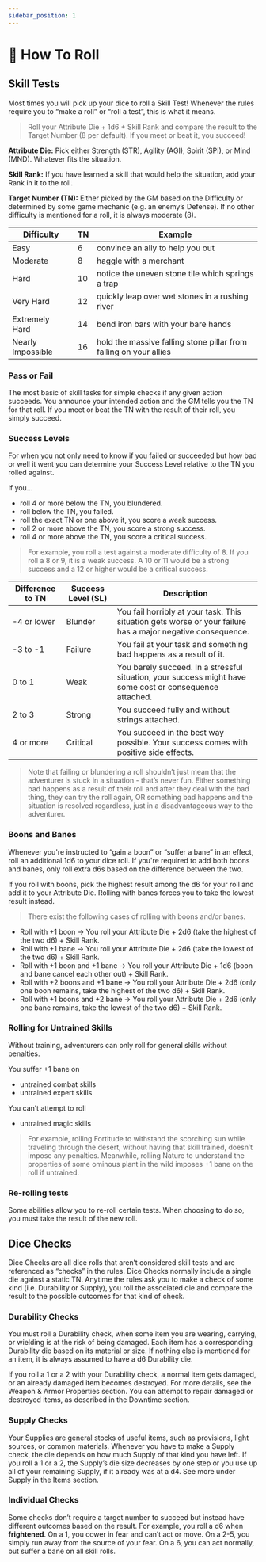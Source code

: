 ```yaml
---
sidebar_position: 1
---
```


# 🎲 How To Roll

## Skill Tests

Most times you will pick up your dice to roll a Skill Test! Whenever the rules require you to “make a roll” or “roll a test”, this is what it means.

> Roll your Attribute Die + 1d6 + Skill Rank and compare the result to the Target Number (8 per default). If you meet or beat it, you succeed!
> 

**Attribute Die:** Pick either Strength (STR), Agility (AGI), Spirit (SPI), or Mind (MND). Whatever fits the situation.

**Skill Rank:** If you have learned a skill that would help the situation, add your Rank in it to the roll.

**Target Number (TN):** Either picked by the GM based on the Difficulty or determined by some game mechanic (e.g. an enemy’s Defense). If no other difficulty is mentioned for a roll, it is always moderate (8).

| Difficulty | TN | Example |
| --- | --- | --- |
| Easy | 6 | convince an ally to help you out |
| Moderate | 8 | haggle with a merchant |
| Hard | 10 | notice the uneven stone tile which springs a trap |
| Very Hard | 12 | quickly leap over wet stones in a rushing river |
| Extremely Hard | 14 | bend iron bars with your bare hands |
| Nearly Impossible | 16 | hold the massive falling stone pillar from falling on your allies |

### Pass or Fail

The most basic of skill tasks for simple checks if any given action succeeds. You announce your intended action and the GM tells you the TN for that roll. If you meet or beat the TN with the result of their roll, you simply succeed.

### Success Levels

For when you not only need to know if you failed or succeeded but how bad or well it went you can determine your Success Level relative to the TN you rolled against.

If you…

- roll 4 or more below the TN, you blundered.
- roll below the TN, you failed.
- roll the exact TN or one above it, you score a weak success.
- roll 2 or more above the TN, you score a strong success.
- roll 4 or more above the TN, you score a critical success.

> For example, you roll a test against a moderate difficulty of 8. If you roll a 8 or 9, it is a weak success. A 10 or 11 would be a strong success and a 12 or higher would be a critical success.
> 

| Difference to TN | Success Level (SL) | Description |
| --- | --- | --- |
| -4 or lower | Blunder | You fail horribly at your task. This situation gets worse or your failure has a major negative consequence. |
| -3 to -1 | Failure | You fail at your task and something bad happens as a result of it. |
| 0 to 1 | Weak | You barely succeed. In a stressful situation, your success might have some cost or consequence attached. |
| 2 to 3 | Strong | You succeed fully and without strings attached. |
| 4 or more | Critical | You succeed in the best way possible. Your success comes with positive side effects. |

> Note that failing or blundering a roll shouldn’t just mean that the adventurer is stuck in a situation - that’s never fun. Either something bad happens as a result of their roll and after they deal with the bad thing, they can try the roll again, OR something bad happens and the situation is resolved regardless, just in a disadvantageous way to the adventurer.
> 

### Boons and Banes

Whenever you're instructed to “gain a boon” or “suffer a bane” in an effect, roll an additional 1d6 to your dice roll. If you're required to add both boons and banes, only roll extra d6s based on the difference between the two.

If you roll with boons, pick the highest result among the d6 for your roll and add it to your Attribute Die. Rolling with banes forces you to take the lowest result instead.

> There exist the following cases of rolling with boons and/or banes.
- Roll with +1 boon → You roll your Attribute Die + 2d6 (take the highest of the two d6) + Skill Rank.
- Roll with +1 bane → You roll your Attribute Die + 2d6 (take the lowest of the two d6) + Skill Rank.
- Roll with +1 boon and +1 bane → You roll your Attribute Die + 1d6 (boon and bane cancel each other out) + Skill Rank.
- Roll with +2 boons and +1 bane → You roll your Attribute Die + 2d6 (only one boon remains, take the highest of the two d6) + Skill Rank.
- Roll with +1 boons and +2 bane → You roll your Attribute Die + 2d6 (only one bane remains, take the lowest of the two d6) + Skill Rank.
> 

### Rolling for Untrained Skills

Without training, adventurers can only roll for general skills without penalties.

You suffer +1 bane on

- untrained combat skills
- untrained expert skills

You can’t attempt to roll

- untrained magic skills

> For example, rolling Fortitude to withstand the scorching sun while traveling through the desert, without having that skill trained, doesn’t impose any penalties. Meanwhile, rolling Nature to understand the properties of some ominous plant in the wild imposes +1 bane on the roll if untrained.
> 

### Re-rolling tests

Some abilities allow you to re-roll certain tests. When choosing to do so, you must take the result of the new roll.

## Dice Checks

Dice Checks are all dice rolls that aren’t considered skill tests and are referenced as “checks” in the rules. Dice Checks normally include a single die against a static TN. Anytime the rules ask you to make a check of some kind (i.e. Durability or Supply), you roll the associated die and compare the result to the possible outcomes for that kind of check.

### Durability Checks

You must roll a Durability check, when some item you are wearing, carrying, or wielding is at the risk of being damaged. Each item has a corresponding Durability die based on its material or size. If nothing else is mentioned for an item, it is always assumed to have a d6 Durability die.

If you roll a 1 or a 2 with your Durability check, a normal item gets damaged, or an already damaged item becomes destroyed. For more details, see the Weapon & Armor Properties section. You can attempt to repair damaged or destroyed items, as described in the Downtime section.

### Supply Checks

Your Supplies are general stocks of useful items, such as provisions, light sources, or common materials. Whenever you have to make a Supply check, the die depends on how much Supply of that kind you have left. If you roll a 1 or a 2, the Supply’s die size decreases by one step or you use up all of your remaining Supply, if it already was at a d4. See more under Supply in the Items section.

### Individual Checks

Some checks don’t require a target number to succeed but instead have different outcomes based on the result. For example, you roll a d6 when **frightened**. On a 1, you cower in fear and can’t act or move. On a 2-5, you simply run away from the source of your fear. On a 6, you can act normally, but suffer a bane on all skill rolls.